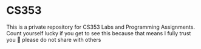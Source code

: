 # CS353

This is a private repository for CS353 Labs and Programming Assignments. Count yourself lucky if you get to see this because that means I fully trust you 💖 please do not share with others
